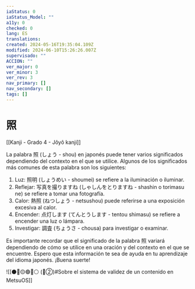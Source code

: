 ```yaml
---
iaStatus: 0
iaStatus_Model: ""
a11y: 0
checked: 0
lang: ES
translations: 
created: 2024-05-16T19:35:04.109Z
modified: 2024-06-10T15:26:26.007Z
supervisado: ""
ACCION: ""
ver_major: 0
ver_minor: 3
ver_rev: 3
nav_primary: []
nav_secondary: []
tags: []
---
```

# 照

[[Kanji - Grado 4 - Jôyô kanji]]

La palabra 照 (しょう - shou) en japonés puede tener varios significados dependiendo del contexto en el que se utilice. Algunos de los significados más comunes de esta palabra son los siguientes:

1. Luz: 照明 (しょうめい - shoumei) se refiere a la iluminación o iluminar.
2. Reflejar: 写真を撮りますね (しゃしんをとりますね - shashin o torimasu ne) se refiere a tomar una fotografía.
3. Calor: 熱照 (ねつしょう - netsushou) puede referirse a una exposición excesiva al calor.
4. Encender: 点灯します (てんとうします - tentou shimasu) se refiere a encender una luz o lámpara.
5. Investigar: 調査 (ちょうさ - chousa) para investigar o examinar.

Es importante recordar que el significado de la palabra 照 variará dependiendo de cómo se utilice en una oración y del contexto en el que se encuentre. Espero que esta información te sea de ayuda en tu aprendizaje del idioma japonés. ¡Buena suerte!

![[⚫🔴🟡🟢🔵⚪ (🔴②)#Sobre el sistema de validez de un contenido en MetsuOS]]
